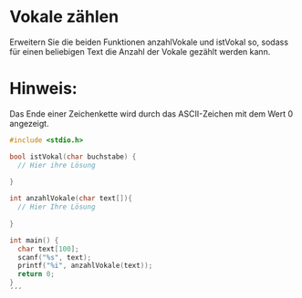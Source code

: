 # Vokale zählen

Erweitern Sie die beiden Funktionen anzahlVokale und istVokal so, 
sodass für einen beliebigen Text die Anzahl der Vokale gezählt werden kann.

# Hinweis:
Das Ende einer Zeichenkette wird durch das ASCII-Zeichen mit dem Wert 0 angezeigt.

```cpp
#include <stdio.h>

bool istVokal(char buchstabe) {
  // Hier ihre Lösung
  
}

int anzahlVokale(char text[]){
  // Hier Ihre Lösung
  
}

int main() {
  char text[100];
  scanf("%s", text);
  printf("%i", anzahlVokale(text));
  return 0;
}
´´´